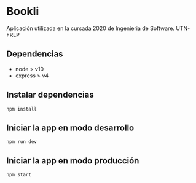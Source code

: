 # Bookli

Aplicación utilizada en la cursada 2020 de Ingenieria de Software. UTN-FRLP
<!-- GRUPO 9 -->
<!-- Sebastian Nuñez -->
<!-- Ezequiel Garritano Stagñares -->
<!-- Matias Ezequiel Sanchez-->
<!-- Nicolas Di Yorio-->
## Dependencias

 - node > v10
 - express > v4

## Instalar dependencias

`npm install`

## Iniciar la app en modo desarrollo

`npm run dev`

## Iniciar la app en modo producción

`npm start`
